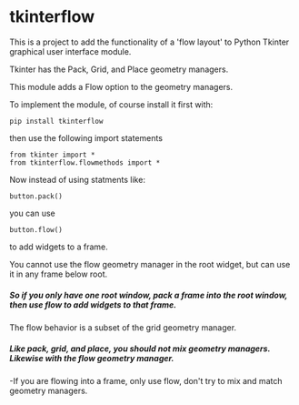 # tkinterflow

This is a project to add the functionality of a 'flow layout' to Python Tkinter graphical user interface module.

Tkinter has the Pack, Grid, and Place geometry managers.

This module adds a Flow option to the geometry managers.

To implement the module, of course install it first with:
```
pip install tkinterflow
```
then use the following import statements
```
from tkinter import *
from tkinterflow.flowmethods import *
```
Now instead of using statments like:
```
button.pack()
```
you can use
```
button.flow()
```
to add widgets to a frame.

You cannot use the flow geometry manager in the root widget, but can use it in any frame below root.

##### So if you only have one root window, pack a frame into the root window, then use flow to add widgets to that frame.

The flow behavior is a subset of the grid geometry manager.

##### Like pack, grid, and place, you should not mix geometry managers.  Likewise with the flow geometry manager.

-If you are flowing into a frame, only use flow, don't try to mix and match geometry managers.
